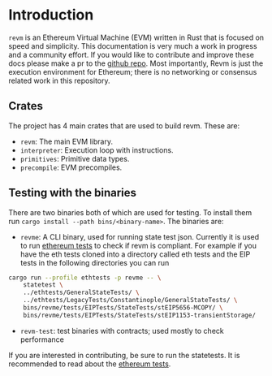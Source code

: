 # Introduction

`revm` is an Ethereum Virtual Machine (EVM) written in Rust that is focused on speed and simplicity. This documentation is very much a work in progress and a community effort. If you would like to contribute and improve these docs please make a pr to the [github repo](https://github.com/bluealloy/revm/tree/main). Most importantly, Revm is just the execution environment for Ethereum; there is no networking or consensus related work in this repository.

## Crates

The project has 4 main crates that are used to build revm. These are:

- `revm`: The main EVM library.
- `interpreter`: Execution loop with instructions.
- `primitives`: Primitive data types.
- `precompile`: EVM precompiles.

## Testing with the binaries

There are two binaries both of which are used for testing. To install them run `cargo install --path bins/<binary-name>`. The binaries are:

- `revme`: A CLI binary, used for running state test json. Currently it is used to run [ethereum tests](https://github.com/ethereum/tests) to check if revm is compliant. For example if you have the eth tests cloned into a directory called eth tests and the EIP tests in the following directories you can run 
```bash
cargo run --profile ethtests -p revme -- \
    statetest \
    ../ethtests/GeneralStateTests/ \
    ../ethtests/LegacyTests/Constantinople/GeneralStateTests/ \
    bins/revme/tests/EIPTests/StateTests/stEIP5656-MCOPY/ \
    bins/revme/tests/EIPTests/StateTests/stEIP1153-transientStorage/
```

- `revm-test`: test binaries with contracts; used mostly to check performance

If you are interested in contributing, be sure to run the statetests. It is recommended to read about the [ethereum tests](https://ethereum-tests.readthedocs.io/en/latest/).
